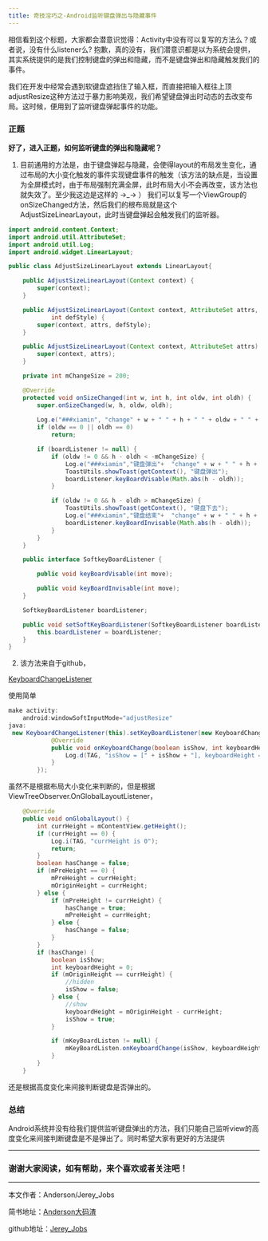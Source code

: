 ```yaml
---
title: 奇技淫巧之-Android监听键盘弹出与隐藏事件
---
```


相信看到这个标题，大家都会潜意识觉得：Activity中没有可以复写的方法么？或者说，没有什么listener么?
抱歉，真的没有，我们潜意识都是以为系统会提供，其实系统提供的是我们控制键盘的弹出和隐藏，而不是键盘弹出和隐藏触发我们的事件。

我们在开发中经常会遇到软键盘遮挡住了输入框，而直接把输入框往上顶adjustResize这种方法过于暴力影响美观，我们希望键盘弹出时动态的去改变布局。这时候，便用到了监听键盘弹起事件的功能。

### 正题
**好了，进入正题，如何监听键盘的弹出和隐藏呢？**
1. 目前通用的方法是，由于键盘弹起与隐藏，会使得layout的布局发生变化，通过布局的大小变化触发的事件实现键盘事件的触发（该方法的缺点是，当设置为全屏模式时，由于布局强制充满全屏，此时布局大小不会再改变，该方法也就失效了。至少我这边是这样的 ->_-> ）
我们可以复写一个ViewGroup的onSizeChanged方法，然后我们的根布局就是这个AdjustSizeLinearLayout，此时当键盘弹起会触发我们的监听器。

``` java
import android.content.Context;
import android.util.AttributeSet;
import android.util.Log;
import android.widget.LinearLayout;

public class AdjustSizeLinearLayout extends LinearLayout{

    public AdjustSizeLinearLayout(Context context) {
        super(context);
    }

    public AdjustSizeLinearLayout(Context context, AttributeSet attrs,
            int defStyle) {
        super(context, attrs, defStyle);
    }

    public AdjustSizeLinearLayout(Context context, AttributeSet attrs) {
        super(context, attrs);
    }

    private int mChangeSize = 200;

    @Override
    protected void onSizeChanged(int w, int h, int oldw, int oldh) {
        super.onSizeChanged(w, h, oldw, oldh);
        
        Log.e("###xiamin", "change" + w + " " + h + " " + oldw + " " + oldh);
        if (oldw == 0 || oldh == 0)
            return;

        if (boardListener != null) {
            if (oldw != 0 && h - oldh < -mChangeSize) {
                Log.e("###xiamin","键盘弹出"+  "change" + w + " " + h + " " + oldw + " " + oldh);
                ToastUtils.showToast(getContext(), "键盘弹出");
                boardListener.keyBoardVisable(Math.abs(h - oldh));
            }

            if (oldw != 0 && h - oldh > mChangeSize) {
                ToastUtils.showToast(getContext(), "键盘下去");
                Log.e("###xiamin","键盘结束"+  "change" + w + " " + h + " " + oldw + " " + oldh);
                boardListener.keyBoardInvisable(Math.abs(h - oldh));
            }
        }
    }

    public interface SoftkeyBoardListener {

        public void keyBoardVisable(int move);

        public void keyBoardInvisable(int move);
    }

    SoftkeyBoardListener boardListener;

    public void setSoftKeyBoardListener(SoftkeyBoardListener boardListener) {
        this.boardListener = boardListener;
    }
}
```

2. 该方法来自于github，

[KeyboardChangeListener][1]

使用简单

``` java
make activity:
	android:windowSoftInputMode="adjustResize"
java:
 new KeyboardChangeListener(this).setKeyBoardListener(new KeyboardChangeListener.KeyBoardListener() {
            @Override
            public void onKeyboardChange(boolean isShow, int keyboardHeight) {
                Log.d(TAG, "isShow = [" + isShow + "], keyboardHeight = [" + keyboardHeight + "]");
            }
        });
```
虽然不是根据布局大小变化来判断的，但是根据ViewTreeObserver.OnGlobalLayoutListener，

``` java
    @Override
    public void onGlobalLayout() {
        int currHeight = mContentView.getHeight();
        if (currHeight == 0) {
            Log.i(TAG, "currHeight is 0");
            return;
        }
        boolean hasChange = false;
        if (mPreHeight == 0) {
            mPreHeight = currHeight;
            mOriginHeight = currHeight;
        } else {
            if (mPreHeight != currHeight) {
                hasChange = true;
                mPreHeight = currHeight;
            } else {
                hasChange = false;
            }
        }
        if (hasChange) {
            boolean isShow;
            int keyboardHeight = 0;
            if (mOriginHeight == currHeight) {
                //hidden
                isShow = false;
            } else {
                //show
                keyboardHeight = mOriginHeight - currHeight;
                isShow = true;
            }

            if (mKeyBoardListen != null) {
                mKeyBoardListen.onKeyboardChange(isShow, keyboardHeight);
            }
        }
    }
```
还是根据高度变化来间接判断键盘是否弹出的。

### 总结

Android系统并没有给我们提供监听键盘弹出的方法，我们只能自己监听view的高度变化来间接判断键盘是不是弹出了。同时希望大家有更好的方法提供


 ----------
 ### 谢谢大家阅读，如有帮助，来个喜欢或者关注吧！

 ----------
 本文作者：Anderson/Jerey_Jobs

 简书地址：[Anderson大码渣][2]

 github地址：[Jerey_Jobs][3]


  [1]: https://github.com/yescpu/KeyboardChangeListener
  [2]: http://www.jianshu.com/users/016a5ba708a0/latest_articles
  [3]: https://github.com/Jerey-Jobs

